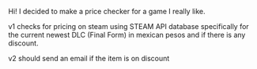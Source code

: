 Hi! I decided to make a price checker for a game I really like. 

v1
checks for pricing on steam using STEAM API database specifically for the current newest DLC (Final Form) in mexican pesos and if there is any discount. 

v2 should send an email if the item is on discount
